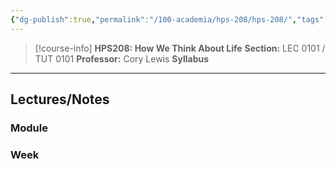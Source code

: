 ```yaml
---
{"dg-publish":true,"permalink":"/100-academia/hps-208/hps-208/","tags":["university","cs","course-page"],"created":"2024-06-22T16:06:31.247-07:00","updated":"2024-08-04T00:09:06.538-07:00"}
---
```


> [!course-info] **HPS208: How We Think About Life**
> **Section:** LEC 0101 / TUT 0101
> **Professor:** Cory Lewis
> **Syllabus**

---
## Lectures/Notes

### Module



### Week


